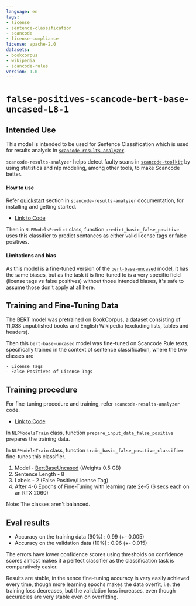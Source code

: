 ```yaml
---
language: en
tags:
- license
- sentence-classification
- scancode
- license-compliance
license: apache-2.0
datasets:
- bookcorpus
- wikipedia
- scancode-rules
version: 1.0
---
```


# `false-positives-scancode-bert-base-uncased-L8-1`

## Intended Use

This model is intended to be used for Sentence Classification which is used for results
analysis in [`scancode-results-analyzer`](https://github.com/nexB/scancode-results-analyzer).

`scancode-results-analyzer` helps detect faulty scans in [`scancode-toolkit`](https://github.com/nexB/scancode-results-analyzer) by using statistics and nlp modeling, among other tools,
to make Scancode better.

#### How to use

Refer [quickstart](https://github.com/nexB/scancode-results-analyzer#quickstart---local-machine) section in `scancode-results-analyzer` documentation, for installing and getting started.

- [Link to Code](https://github.com/nexB/scancode-results-analyzer/blob/master/src/results_analyze/nlp_models.py)

Then in `NLPModelsPredict` class, function `predict_basic_false_positive` uses this classifier to
predict sentances as either valid license tags or false positives.

#### Limitations and bias

As this model is a fine-tuned version of the [`bert-base-uncased`](https://huggingface.co/bert-base-uncased) model,
it has the same biases, but as the task it is fine-tuned to is a very specific field
(license tags vs false positives) without those intended biases, it's safe to assume
those don't apply at all here.  

## Training and Fine-Tuning Data

The BERT model was pretrained on BookCorpus, a dataset consisting of 11,038 unpublished books and English Wikipedia (excluding lists, tables and headers).

Then this `bert-base-uncased` model was fine-tuned on Scancode Rule texts, specifically
trained in the context of sentence classification, where the two classes are

	- License Tags 
	- False Positives of License Tags

## Training procedure

For fine-tuning procedure and training, refer `scancode-results-analyzer` code.

- [Link to Code](https://github.com/nexB/scancode-results-analyzer/blob/master/src/results_analyze/nlp_models.py)

In `NLPModelsTrain` class, function `prepare_input_data_false_positive` prepares the
training data.

In `NLPModelsTrain` class, function `train_basic_false_positive_classifier` fine-tunes
this classifier.

1. Model - [BertBaseUncased](https://huggingface.co/bert-base-uncased) (Weights 0.5 GB)
2. Sentence Length - 8
3. Labels - 2 (False Positive/License Tag)
4. After 4-6 Epochs of Fine-Tuning with learning rate 2e-5 (6 secs each on an RTX 2060)

Note: The classes aren't balanced.

## Eval results

- Accuracy on the training data (90%)   : 0.99 (+- 0.005) 
- Accuracy on the validation data (10%) : 0.96 (+- 0.015)

The errors have lower confidence scores using thresholds on confidence scores almost
makes it a perfect classifier as the classification task is comparatively easier.

Results are stable, in the sence fine-tuning accuracy is very easily achieved every
time, though more learning epochs makes the data overfit, i.e. the training loss 
decreases, but the validation loss increases, even though accuracies are very stable
even on overfitting.
